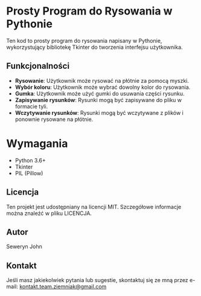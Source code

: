 # Prosty Program do Rysowania w Pythonie

Ten kod to prosty program do rysowania napisany w Pythonie, wykorzystujący bibliotekę Tkinter do tworzenia interfejsu użytkownika. 

## Funkcjonalności
- **Rysowanie**: Użytkownik może rysować na płótnie za pomocą myszki.
- **Wybór koloru**: Użytkownik może wybrać dowolny kolor do rysowania.
- **Gumka**: Użytkownik może użyć gumki do usuwania części rysunku.
- **Zapisywanie rysunków**: Rysunki mogą być zapisywane do pliku w formacie tyli.
- **Wczytywanie rysunków**: Rysunki mogą być wczytywane z plików i ponownie rysowane na płótnie.

# Wymagania
- Python 3.6+
- Tkinter
- PIL (Pillow)

## Licencja
Ten projekt jest udostępniany na licencji MIT. Szczegółowe informacje można znaleźć w pliku LICENCJA.

## Autor
Seweryn John

## Kontakt
Jeśli masz jakiekolwiek pytania lub sugestie, skontaktuj się ze mną przez e-mail: kontakt.team.ziemniak@gmail.com



